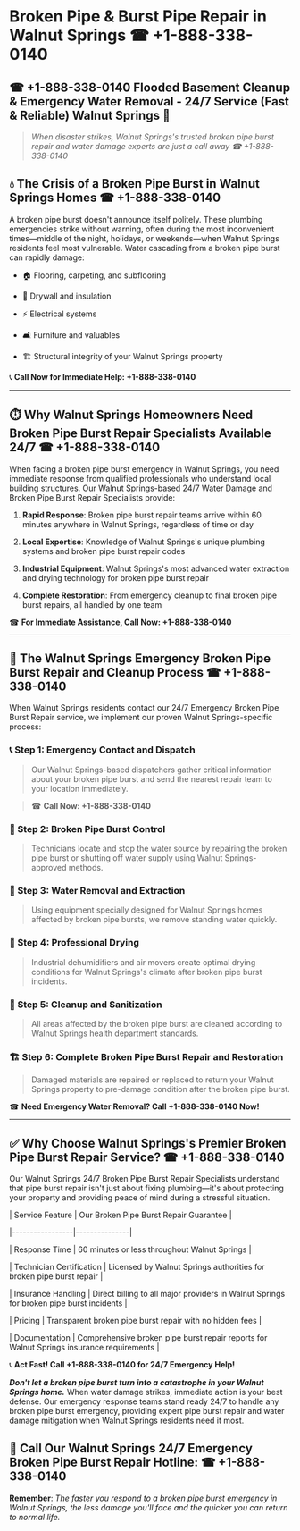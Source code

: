 # Broken Pipe & Burst Pipe Repair in Walnut Springs ☎ +1-888-338-0140  
## ☎ +1-888-338-0140 Flooded Basement Cleanup & Emergency Water Removal - 24/7 Service (Fast & Reliable) Walnut Springs 🚨  

> *When disaster strikes, Walnut Springs's trusted broken pipe burst repair and water damage experts are just a call away ☎ +1-888-338-0140*  

## 💧 The Crisis of a Broken Pipe Burst in Walnut Springs Homes ☎ +1-888-338-0140  

A broken pipe burst doesn't announce itself politely. These plumbing emergencies strike without warning, often during the most inconvenient times—middle of the night, holidays, or weekends—when Walnut Springs residents feel most vulnerable. Water cascading from a broken pipe burst can rapidly damage:  

* 🏠 Flooring, carpeting, and subflooring  
* 🧱 Drywall and insulation  
* ⚡ Electrical systems  
* 🛋️ Furniture and valuables  
* 🏗️ Structural integrity of your Walnut Springs property  

📞 **Call Now for Immediate Help: +1-888-338-0140**  

---  

## ⏱️ Why Walnut Springs Homeowners Need Broken Pipe Burst Repair Specialists Available 24/7 ☎ +1-888-338-0140  

When facing a broken pipe burst emergency in Walnut Springs, you need immediate response from qualified professionals who understand local building structures. Our Walnut Springs-based 24/7 Water Damage and Broken Pipe Burst Repair Specialists provide:  

1. **Rapid Response**: Broken pipe burst repair teams arrive within 60 minutes anywhere in Walnut Springs, regardless of time or day  
2. **Local Expertise**: Knowledge of Walnut Springs's unique plumbing systems and broken pipe burst repair codes  
3. **Industrial Equipment**: Walnut Springs's most advanced water extraction and drying technology for broken pipe burst repair  
4. **Complete Restoration**: From emergency cleanup to final broken pipe burst repairs, all handled by one team  

☎ **For Immediate Assistance, Call Now: +1-888-338-0140**  

---  

## 🔧 The Walnut Springs Emergency Broken Pipe Burst Repair and Cleanup Process ☎ +1-888-338-0140  

When Walnut Springs residents contact our 24/7 Emergency Broken Pipe Burst Repair service, we implement our proven Walnut Springs-specific process:  

### 📞 Step 1: Emergency Contact and Dispatch  
> Our Walnut Springs-based dispatchers gather critical information about your broken pipe burst and send the nearest repair team to your location immediately.  
> ☎ **Call Now: +1-888-338-0140**  

### 🚿 Step 2: Broken Pipe Burst Control  
> Technicians locate and stop the water source by repairing the broken pipe burst or shutting off water supply using Walnut Springs-approved methods.  

### 🌊 Step 3: Water Removal and Extraction  
> Using equipment specially designed for Walnut Springs homes affected by broken pipe bursts, we remove standing water quickly.  

### 💨 Step 4: Professional Drying  
> Industrial dehumidifiers and air movers create optimal drying conditions for Walnut Springs's climate after broken pipe burst incidents.  

### 🧼 Step 5: Cleanup and Sanitization  
> All areas affected by the broken pipe burst are cleaned according to Walnut Springs health department standards.  

### 🏗️ Step 6: Complete Broken Pipe Burst Repair and Restoration  
> Damaged materials are repaired or replaced to return your Walnut Springs property to pre-damage condition after the broken pipe burst.  

☎ **Need Emergency Water Removal? Call +1-888-338-0140 Now!**  

---  

## ✅ Why Choose Walnut Springs's Premier Broken Pipe Burst Repair Service? ☎ +1-888-338-0140  

Our Walnut Springs 24/7 Broken Pipe Burst Repair Specialists understand that pipe burst repair isn't just about fixing plumbing—it's about protecting your property and providing peace of mind during a stressful situation.  

| Service Feature | Our Broken Pipe Burst Repair Guarantee |  
|-----------------|---------------|  
| Response Time | 60 minutes or less throughout Walnut Springs |  
| Technician Certification | Licensed by Walnut Springs authorities for broken pipe burst repair |  
| Insurance Handling | Direct billing to all major providers in Walnut Springs for broken pipe burst incidents |  
| Pricing | Transparent broken pipe burst repair with no hidden fees |  
| Documentation | Comprehensive broken pipe burst repair reports for Walnut Springs insurance requirements |  

📞 **Act Fast! Call +1-888-338-0140 for 24/7 Emergency Help!**  

***Don't let a broken pipe burst turn into a catastrophe in your Walnut Springs home.*** When water damage strikes, immediate action is your best defense. Our emergency response teams stand ready 24/7 to handle any broken pipe burst emergency, providing expert pipe burst repair and water damage mitigation when Walnut Springs residents need it most.  

## 📱 Call Our Walnut Springs 24/7 Emergency Broken Pipe Burst Repair Hotline: ☎ +1-888-338-0140  

**Remember**: *The faster you respond to a broken pipe burst emergency in Walnut Springs, the less damage you'll face and the quicker you can return to normal life.*